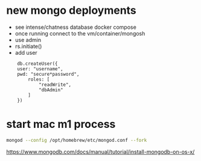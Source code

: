 # new mongo deployments
- see intense/chatness database docker compose
- once running connect to the vm/container/mongosh
- use admin
- rs.initiate()
- add user
```
    db.createUser({
    user: "username",
    pwd: "secure*password",
        roles: [
            "readWrite",
            "dbAdmin"
        ]
    })
```


# start mac m1 process

```sh
mongod --config /opt/homebrew/etc/mongod.conf --fork
```

https://www.mongodb.com/docs/manual/tutorial/install-mongodb-on-os-x/
